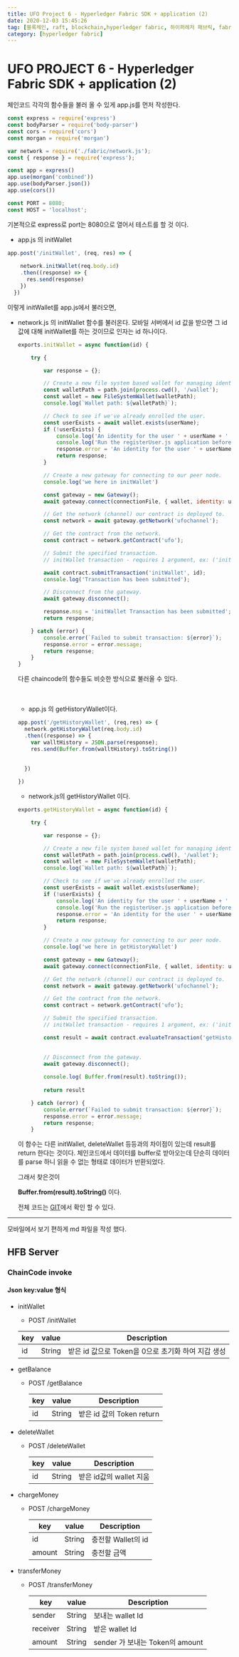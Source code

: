 ```yaml
---
title: UFO Project 6 - Hyperledger Fabric SDK + application (2)
date: 2020-12-03 15:45:26
tag: [블록체인, raft, blockchain,hyperledger fabric, 하이퍼레저 패브릭, fabric-client, fabric sdk]
category: [hyperledger fabric]
---
```

# UFO PROJECT 6 - Hyperledger Fabric SDK + application (2)

체인코드 각각의 함수들을 불러 올 수 있게 app.js를 먼저 작성한다.

```js
const express = require('express')
const bodyParser = require('body-parser')
const cors = require('cors')
const morgan = require('morgan')

var network = require('./fabric/network.js');
const { response } = require('express');

const app = express()
app.use(morgan('combined'))
app.use(bodyParser.json())
app.use(cors())

const PORT = 8080;
const HOST = 'localhost';

```

기본적으로 express로 port는 8080으로 열어서 테스트를 할 것 이다.

- app.js 의 initWallet

```js
app.post('/initWallet', (req, res) => {
  
    network.initWallet(req.body.id)
    .then((response) => {
      res.send(response)
    })
  })  
```

이렇게 initWallet를 app.js에서 불러오면, 

- network.js 의 initWallet 함수를 불러온다. 모바일 서버에서 id 값을 받으면 그 id 값에 대해 initWallet를 하는 것이므로 인자는 id 하나이다.

  ```js
  exports.initWallet = async function(id) {
  
      try {
  
          var response = {};
  
          // Create a new file system based wallet for managing identities.
          const walletPath = path.join(process.cwd(), '/wallet');
          const wallet = new FileSystemWallet(walletPath);
          console.log(`Wallet path: ${walletPath}`);
  
          // Check to see if we've already enrolled the user.
          const userExists = await wallet.exists(userName);
          if (!userExists) {
              console.log('An identity for the user ' + userName + ' does not exist in the wallet');
              console.log('Run the registerUser.js application before retrying');
              response.error = 'An identity for the user ' + userName + ' does not exist in the wallet. Register ' + userName + ' first';
              return response;
          }
  
          // Create a new gateway for connecting to our peer node.
          console.log('we here in initWallet')
  
          const gateway = new Gateway();
          await gateway.connect(connectionFile, { wallet, identity: userName, discovery: gatewayDiscovery });
  
          // Get the network (channel) our contract is deployed to.
          const network = await gateway.getNetwork('ufochannel');
  
          // Get the contract from the network.
          const contract = network.getContract('ufo');
  
          // Submit the specified transaction.
          // initWallet transaction - requires 1 argument, ex: ('initWallet', '11111111')
  
          await contract.submitTransaction('initWallet', id);
          console.log('Transaction has been submitted');
  
          // Disconnect from the gateway.
          await gateway.disconnect();
  
          response.msg = 'initWallet Transaction has been submitted';
          return response;        
  
      } catch (error) {
          console.error(`Failed to submit transaction: ${error}`);
          response.error = error.message;
          return response; 
      }
  }
  ```

  다른 chaincode의 함수들도 비슷한 방식으로 불러올 수 있다.

  <br>

  <br>

  - app.js 의 getHistoryWallet이다.

  ```js
  app.post('/getHistoryWallet', (req,res) => {
    network.getHistoryWallet(req.body.id)
    .then((response) => {
      var walltHistory = JSON.parse(response);        
      res.send(Buffer.from(walltHistory).toString())
    
    
    })
  
  })
  ```

  

  - network.js의 getHistoryWallet 이다.

  ```js
  exports.getHistoryWallet = async function(id) {
  
      try {
  
          var response = {};
  
          // Create a new file system based wallet for managing identities.
          const walletPath = path.join(process.cwd(), '/wallet');
          const wallet = new FileSystemWallet(walletPath);
          console.log(`Wallet path: ${walletPath}`);
  
          // Check to see if we've already enrolled the user.
          const userExists = await wallet.exists(userName);
          if (!userExists) {
              console.log('An identity for the user ' + userName + ' does not exist in the wallet');
              console.log('Run the registerUser.js application before retrying');
              response.error = 'An identity for the user ' + userName + ' does not exist in the wallet. Register ' + userName + ' first';
              return response;
          }
  
          // Create a new gateway for connecting to our peer node.
          console.log('we here in getHistoryWallet')
  
          const gateway = new Gateway();
          await gateway.connect(connectionFile, { wallet, identity: userName, discovery: gatewayDiscovery });
  
          // Get the network (channel) our contract is deployed to.
          const network = await gateway.getNetwork('ufochannel');
  
          // Get the contract from the network.
          const contract = network.getContract('ufo');
  
          // Submit the specified transaction.
          // initWallet transaction - requires 1 argument, ex: ('initWallet', '11111111')
  
          const result = await contract.evaluateTransaction('getHistory', id);
         
  
          // Disconnect from the gateway.
          await gateway.disconnect();
       
          console.log( Buffer.from(result).toString());
        
          return result
  
      } catch (error) {
          console.error(`Failed to submit transaction: ${error}`);
          response.error = error.message;
          return response; 
      }
  ```

  이 함수는 다른 initWallet, deleteWallet 등등과의 차이점이 있는데 result를 return 한다는 것이다. 체인코드에서 데이터를  buffer로 받아오는데 단순히 데이터를 parse 하니 읽을 수 없는 형태로 데이터가 반환되었다.

  그래서 찾은것이

  **Buffer.from(result).toString()** 이다.  

  전체 코드는 [GIT](https://github.com/yuminee/UFO_FabricNet_raft/tree/main/wep-app/server)에서 확인 할 수 있다.

  

---

모바일에서 보기 편하게 md 파일을 작성 했다.

  

## HFB Server

### ChainCode invoke 

#### Json key:value 형식

- initWallet

  - POST /initWallet 

  | key  | value  | Description                                        |
  | ---- | ------ | -------------------------------------------------- |
  | id   | String | 받은 id 값으로 Token을 0으로 초기화 하여 지갑 생성 |



- getBalance

  - POST /getBalance

    | key  | value  | Description               |
    | ---- | ------ | ------------------------- |
    | id   | String | 받은 id 값의 Token return |



- deleteWallet

  - POST /deleteWallet

    | key  | value  | Description             |
    | ---- | ------ | ----------------------- |
    | id   | String | 받은 id값의 wallet 지움 |

  

- chargeMoney

  - POST /chargeMoney

    | key    | value  | Description        |
    | ------ | ------ | ------------------ |
    | id     | String | 충전할 Wallet의 id |
    | amount | String | 충전할 금액        |

  



- transferMoney

  - POST /transferMoney

    | key      | value  | Description                     |
    | -------- | ------ | ------------------------------- |
    | sender   | String | 보내는 wallet Id                |
    | receiver | String | 받은 wallet Id                  |
    | amount   | String | sender 가 보내는 Token의 amount |

    


